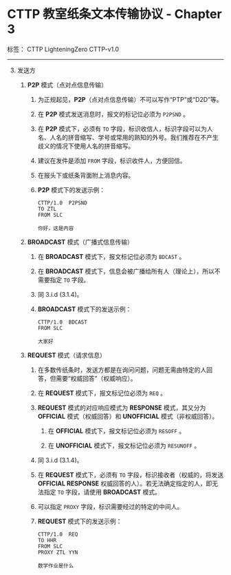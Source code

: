 # CTTP 教室纸条文本传输协议 - Chapter 3

标签： CTTP LighteningZero CTTP-v1.0

---

3. 发送方

    1. **P2P** 模式（点对点信息传输）
        1. 为正规起见，**P2P**（点对点信息传输）不可以写作“PTP”或“D2D”等。

        1. 在 **P2P** 模式发送消息时，报文的标记位必须为 `P2PSND` 。

        1. 在 **P2P** 模式下，必须有 `TO` 字段，标识收信人，标识字段可以为人名、人名的拼音缩写、学号或常用的熟知的外号。我们推荐在不产生歧义的情况下使用人名的拼音缩写。

        1. 建议在发件是添加 `FROM` 字段，标识收件人，方便回信。

        1. 在报头下或纸条背面附上消息内容。

        1. **P2P** 模式下的发送示例：

            ```text
            CTTP/1.0  P2PSND
            TO ZTL
            FROM SLC

            你好，这是内容
            ```

    1. **BROADCAST** 模式（广播式信息传输）

        1. 在 **BROADCAST** 模式下，报文标记位必须为 `BDCAST` 。

        1. 在 **BROADCAST** 模式下，信息会被广播给所有人（理论上），所以不需要指定 `TO` 字段。

        1. 同 3.i.d (3.1.4)。

        1. **BROADCAST** 模式下的发送示例：

            ```text
            CTTP/1.0  BDCAST
            FROM SLC

            大家好
            ```

    1. **REQUEST** 模式（请求信息）

        1. 在多数传纸条时，发送方都是在询问问题，问题无需由特定的人回答，但需要“权威回答”（权威响应）。

        1. 在 **REQUEST** 模式下，报文标记位必须为 `REQ` 。

        1. **REQUEST** 模式的对应响应模式为 **RESPONSE** 模式，其又分为 **OFFICIAL** 模式（权威回答）和 **UNOFFICIAL** 模式（非权威回答）。

           1. 在 **OFFICIAL** 模式下，报文标记位必须为 `RESOFF` 。

           1. 在 **UNOFFICIAL** 模式下，报文标记位必须为 `RESUNOFF` 。

        1. 同 3.i.d (3.1.4)。

        1. 在 **REQUEST** 模式下，必须有 `TO` 字段，标识接收者（权威的，将发送 **OFFICIAL RESPONSE** 权威回答的人）。若无法确定指定的人，即无法指定 `TO` 字段，请使用 **BROADCAST** 模式。

        1. 可以指定 `PROXY` 字段，标识需要经过的特定的中间人。

        1. **REQUEST** 模式下的发送示例：

            ```text
            CTTP/1.0  REQ
            TO HHR
            FROM SLC
            PROXY ZTL YYN

            数学作业是什么
            ```
